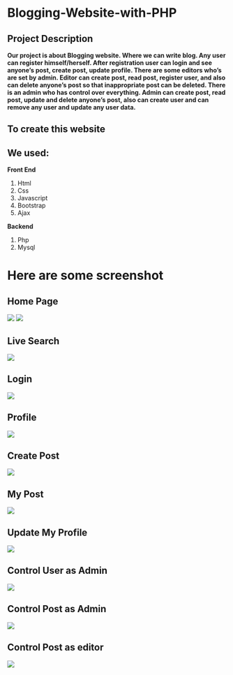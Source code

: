 # Blogging-Website-with-PHP

## Project Description

**Our project is about Blogging website. Where we can write blog. Any user can register himself/herself. After registration user can login and see anyone’s post, create post, update profile. There are some editors who’s are set by admin. Editor can create post, read post, register user, and also can delete anyone’s post so that inappropriate post can be deleted. There is an admin who has control over everything. Admin can create post, read post, update and delete anyone’s post, also can create user and can remove any user and update any user data.**


## To create this website
## We used:

**Front End**
1. Html
2. Css
3. Javascript
4. Bootstrap 
5. Ajax

**Backend**

1. Php
2. Mysql

# Here are some screenshot

## Home Page

![](https://github.com/Ridowan-sajid/Blogging-Website-with-PHP/blob/main/image/Screenshot%20(48).png)
![](https://github.com/Ridowan-sajid/Blogging-Website-with-PHP/blob/main/image/Screenshot%20(49).png)

## Live Search

![](https://github.com/Ridowan-sajid/Blogging-Website-with-PHP/blob/main/image/Screenshot%20(50).png)
## Login

![](https://github.com/Ridowan-sajid/Blogging-Website-with-PHP/blob/main/image/Screenshot%20(51).png)
## Profile
![](https://github.com/Ridowan-sajid/Blogging-Website-with-PHP/blob/main/image/Screenshot%20(52).png)
## Create Post
![](https://github.com/Ridowan-sajid/Blogging-Website-with-PHP/blob/main/image/Screenshot%20(62).png)
## My Post
![](https://github.com/Ridowan-sajid/Blogging-Website-with-PHP/blob/main/image/Screenshot%20(63).png)
## Update My Profile
![](https://github.com/Ridowan-sajid/Blogging-Website-with-PHP/blob/main/image/Screenshot%20(88).png)
## Control User as Admin
![](https://github.com/Ridowan-sajid/Blogging-Website-with-PHP/blob/main/image/Screenshot%20(89).png)
## Control Post as Admin
![](https://github.com/Ridowan-sajid/Blogging-Website-with-PHP/blob/main/image/Screenshot%20(90).png)
## Control Post as editor
![](https://github.com/Ridowan-sajid/Blogging-Website-with-PHP/blob/main/image/Screenshot%20(91).png)
